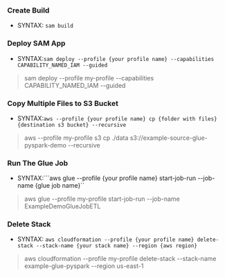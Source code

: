 ### Create Build
- SYNTAX: ```sam build```

### Deploy SAM App
- SYNTAX:```sam deploy --profile {your profile name} --capabilities CAPABILITY_NAMED_IAM --guided```
> sam deploy --profile my-profile --capabilities CAPABILITY_NAMED_IAM --guided

### Copy Multiple Files to S3 Bucket
- SYNTAX:```aws --profile {your profile name} cp {folder with files} {destination s3 bucket} --recursive```
> aws --profile my-profile  s3 cp ./data s3://example-source-glue-pyspark-demo --recursive

### Run The Glue Job
- SYNTAX:```aws glue --profile {your profile name} start-job-run --job-name  {glue job name}``
> aws glue --profile my-profile start-job-run --job-name  ExampleDemoGlueJobETL

### Delete Stack
- SYNTAX: ```aws cloudformation --profile {your profile name} delete-stack --stack-name {your stack name} --region {aws region}```
> aws cloudformation --profile my-profile delete-stack --stack-name example-glue-pyspark --region us-east-1